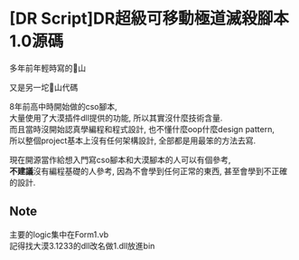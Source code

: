 # [DR Script]DR超級可移動極道滅殺腳本1.0源碼
多年前年輕時寫的💩山  

又是另一坨💩山代碼  
  
8年前高中時開始做的cso腳本,  
大量使用了大漠插件dll提供的功能, 所以其實沒什麼技術含量.  
而且當時沒開始認真學編程和程式設計, 也不懂什麼oop什麼design pattern,  
所以整個project基本上沒有任何架構設計, 全部都是用最笨的方法去寫.  
  
現在開源當作給想入門寫cso腳本和大漠腳本的人可以有個參考,  
**不建議**沒有編程基礎的人參考, 因為不會學到任何正常的東西, 甚至會學到不正確的設計.  

## Note
主要的logic集中在Form1.vb  
記得找大漠3.1233的dll改名做1.dll放進bin  
